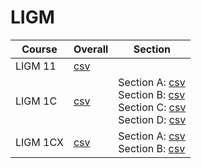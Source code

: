 # LIGM

| Course | Overall | Section |
| ------ | ------- | ------- |
| LIGM 11 | [csv](https://github.com/UCSD-Historical-Enrollment-Data/2024Spring/blob/main/overall/LIGM%2011.csv) |  |
| LIGM 1C | [csv](https://github.com/UCSD-Historical-Enrollment-Data/2024Spring/blob/main/overall/LIGM%201C.csv) | Section A: [csv](https://github.com/UCSD-Historical-Enrollment-Data/2024Spring/blob/main/section/LIGM%201C_A.csv)<br>Section B: [csv](https://github.com/UCSD-Historical-Enrollment-Data/2024Spring/blob/main/section/LIGM%201C_B.csv)<br>Section C: [csv](https://github.com/UCSD-Historical-Enrollment-Data/2024Spring/blob/main/section/LIGM%201C_C.csv)<br>Section D: [csv](https://github.com/UCSD-Historical-Enrollment-Data/2024Spring/blob/main/section/LIGM%201C_D.csv) |
| LIGM 1CX | [csv](https://github.com/UCSD-Historical-Enrollment-Data/2024Spring/blob/main/overall/LIGM%201CX.csv) | Section A: [csv](https://github.com/UCSD-Historical-Enrollment-Data/2024Spring/blob/main/section/LIGM%201CX_A.csv)<br>Section B: [csv](https://github.com/UCSD-Historical-Enrollment-Data/2024Spring/blob/main/section/LIGM%201CX_B.csv) |
